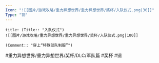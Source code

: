 ```yaml
---
Icon: "![[图片/游戏攻略/重力异想世界/重力异想世界/奖杯/入队仪式.png|30]]"
Type: "铜"
---
```

```ad-common-bronze-trophy
title: (Title:: "入队仪式")
![[图片/游戏攻略/重力异想世界/重力异想世界/奖杯/入队仪式.png|100]]

(Comment:: "穿上“特殊部队制服”")
```

#重力异想世界/重力异想世界/奖杯/DLC/军队篇 #奖杯 #铜
